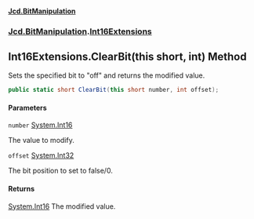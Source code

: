 #### [Jcd.BitManipulation](index 'index')

### [Jcd.BitManipulation](Jcd.BitManipulation 'Jcd.BitManipulation').[Int16Extensions](Jcd.BitManipulation.Int16Extensions 'Jcd.BitManipulation.Int16Extensions')

## Int16Extensions.ClearBit(this short, int) Method

Sets the specified bit to "off" and returns the modified value.

```csharp
public static short ClearBit(this short number, int offset);
```

#### Parameters

<a name='Jcd.BitManipulation.Int16Extensions.ClearBit(thisshort,int).number'></a>

`number` [System.Int16](https://docs.microsoft.com/en-us/dotnet/api/System.Int16 'System.Int16')

The value to modify.

<a name='Jcd.BitManipulation.Int16Extensions.ClearBit(thisshort,int).offset'></a>

`offset` [System.Int32](https://docs.microsoft.com/en-us/dotnet/api/System.Int32 'System.Int32')

The bit position to set to false/0.

#### Returns

[System.Int16](https://docs.microsoft.com/en-us/dotnet/api/System.Int16 'System.Int16')
The modified value.